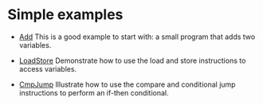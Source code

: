 # Simple examples

* [Add](Simple/Add.asm.txt) This is a good example to start with: a
  small program that adds two variables.

* [LoadStore](Simple/LoadStore.asm.txt) Demonstrate how to use the
  load and store instructions to access variables.

* [CmpJump](Simple/CmpJump.asm.txt) Illustrate how to use the compare
  and conditional jump instructions to perform an if-then conditional.


